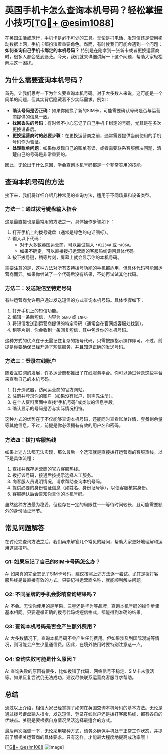 # 英国手机卡怎么查询本机号码？轻松掌握小技巧[[TG💪+ @esim1088](https://t.me/s/esim1088)]

在英国生活或旅行，手机卡是必不可少的工具。无论是打电话、发短信还是使用移动数据上网，手机卡都扮演着重要角色。然而，有时候我们可能会遇到一个问题：**如何查询自己手机卡绑定的本机号码？** 特别是在刚拿到一张新卡或者更换运营商时，很多人都会感到迷茫。今天，我们就来详细讲解一下这个问题，帮助大家轻松解决这一困扰。

## 为什么需要查询本机号码？

首先，让我们思考一下为什么要查询本机号码。对于大多数人来说，这可能是一个简单的问题，但其实背后隐藏着不少实际需求。例如：

- **确认号码是否正确**：如果你刚换了新的SIM卡，可能需要确认号码是否与运营商提供的信息一致。
- **找回丢失的号码**：有时候不小心忘记了自己手机卡绑定的号码，尤其是在多次更换设备后。
- **更换运营商时的必要步骤**：在更换运营商之前，通常需要提供当前使用的手机号码作为验证。
- **处理账单问题**：如果你发现自己的账单有误，或者需要联系客服解决问题，清楚自己的号码是非常重要的。

因此，无论出于什么原因，学会查询本机号码都是一个非常实用的技能。

## 查询本机号码的方法

接下来，我们将详细介绍几种常见的查询方法，适用于不同场景和设备类型。

### 方法一：通过拨号键盘输入指令

这是最直接也是最常用的方法之一。具体操作步骤如下：

1. 打开手机上的拨号键盘（通常是绿色的电话图标）。
2. 输入以下代码：
   - 对于大多数英国运营商，可以尝试输入 `*#1234#` 或 `*#06#`。
   - 如果不确定，可以直接拨打运营商的客服热线询问具体代码。
3. 按下拨号键，稍等片刻，屏幕上就会显示你的本机号码。

需要注意的是，这种方法对所有支持拨号功能的手机都适用，但具体代码可能因运营商而异。如果你尝试了一个代码后没有结果，不妨再试试其他代码。

### 方法二：发送短信至特定号码

有些运营商允许用户通过发送短信的方式查询本机号码。具体步骤如下：

1. 打开手机上的短信功能。
2. 编辑一条新短信，内容为 `SEND` 或 `INFO`。
3. 将短信发送到运营商提供的特定号码（通常会在官网或客服处找到）。
4. 稍等片刻，你会收到一条回复短信，其中包含你的本机号码。

这种方式的优点在于无需记住复杂的拨号代码，只需按照指示操作即可。不过，前提是你要确保已经开通了短信服务，并且知道正确的发送号码。

### 方法三：登录在线账户

随着互联网的发展，许多运营商都推出了在线服务平台。你可以通过登录这些平台来查看自己的本机号码。

1. 打开浏览器，访问运营商的官方网站。
2. 注册并登录你的账户（如果没有账户，则需先注册）。
3. 在个人资料页面中查找“手机号码”或类似的信息字段。
4. 确认显示的号码是否与实际情况相符。

这种方式的优势在于不仅能够查询本机号码，还能同时查看账单详情、套餐剩余量等其他信息。不过，前提是你必须拥有有效的用户名和密码。

### 方法四：拨打客服热线

如果上述方法都无法实现，那么最后一个选项就是直接拨打运营商的客服热线。以下是具体流程：

1. 查找并保存运营商的官方客服热线。
2. 拨打该号码，接通后按提示选择人工服务。
3. 向客服人员说明情况，请求帮助查询本机号码。
4. 提供必要的身份验证信息（如姓名、身份证号等），以便客服核实身份。
5. 客服确认后会告知你具体的本机号码。

虽然这种方法最为稳妥，但也存在一定的局限性——等待时间较长，且可能需要额外的身份验证环节。

## 常见问题解答

在讨论完查询方法之后，我们再来解答几个常见的疑问，帮助大家更好地理解和运用这些技巧。

### Q1: 如果忘记了自己的SIM卡号码怎么办？

A: 如果真的完全忘记了SIM卡号码，建议按照上述方法逐一尝试。尤其是拨打客服热线是最直接有效的方式。只要记得运营商名称，就能顺利解决问题。

### Q2: 不同品牌的手机会影响查询结果吗？

A: 不会。无论你使用的是苹果、三星还是华为等品牌，查询本机号码的操作步骤基本相同。只要遵循正确的拨号代码或短信格式，都能得到准确的结果。

### Q3: 查询本机号码是否会产生额外费用？

A: 大多数情况下，查询本机号码不会产生任何费用。但如果涉及到国际漫游等情况，则可能会产生少量通信费。因此，在境外使用时要特别注意这一点。

### Q4: 查询失败可能是什么原因？

A: 查询失败的原因有很多，比如拨错了代码、网络信号不稳定、SIM卡未激活等。如果反复尝试仍无法成功，建议尽快联系运营商客服寻求帮助。

## 总结

通过以上介绍，相信大家已经掌握了如何在英国查询本机号码的基本方法。无论是通过拨号键盘输入指令、发送短信、登录在线账户还是拨打客服热线，都有各自的优缺点。关键是要根据自身情况灵活选择最适合的方式。

最后再次强调一下，无论采用哪种方式，请务必确保手机处于正常工作状态，并提前了解相关运营商的具体要求。只有这样，才能最大程度地提高成功率哦！

[[TG💪+ @esim1088](https://t.me/s/esim1088) ![Image](https://i.postimg.cc/4NQfJmqS/Snipaste-2025-05-13-00-14-12.png)]